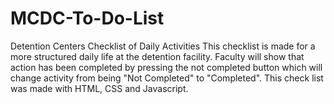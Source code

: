 # MCDC-To-Do-List
Detention Centers Checklist of Daily Activities
This checklist is made for a more structured daily life at the detention facility. Faculty will show that action has been completed by 
pressing the not completed button which will change activity from being "Not Completed" to "Completed".
This check list was made with HTML, CSS and Javascript.
